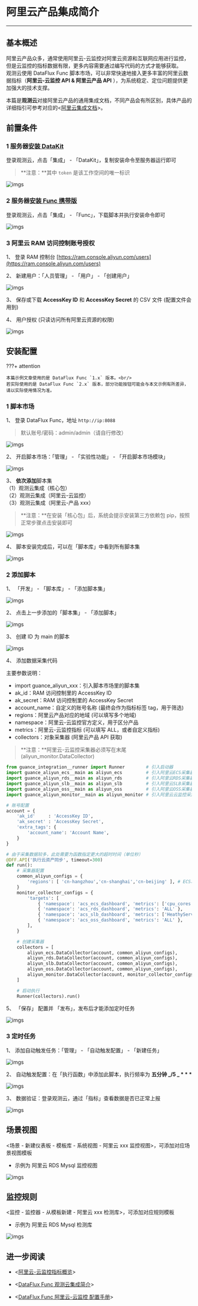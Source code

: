 # 阿里云产品集成简介

---

## 基本概述

阿里云产品众多，通常使用阿里云-云监控对阿里云资源和互联网应用进行监控，但是云监控的指标数据有限，更多内容需要通过编写代码的方式才能够获取。<br/>
观测云使用 DataFlux Func 脚本市场，可以非常快速地接入更多丰富的阿里云数据指标（**阿里云-云监控 API & 阿里云产品 API** ），为系统稳定、定位问题提供更加强大的技术支撑。

本篇是**观测云**对接阿里云产品的通用集成文档，不同产品会有所区别，具体产品的详细指引可参考对应的<[阿里云集成文档](./index.md)>。

## 前置条件

### 1 服务器[安装 DataKit](../../../datakit/datakit-install.md)

登录观测云，点击「集成」 - 「DataKit」，复制安装命令至服务器运行即可

> **注意：**其中 `token` 是该工作空间的唯一标识

![imgs](../../imgs/aliyun-prod-func-1.png)

### 2 服务器[安装 Func 携带版](https://func.guance.com/doc/maintenance-guide-installation/)

登录观测云，点击「集成」 - 「Func」，下载脚本并执行安装命令即可

![imgs](../../imgs/aliyun-prod-func-2.png)

### 3 阿里云 RAM 访问控制账号授权

1、 登录 RAM 控制台 [https://ram.console.aliyun.com/users](https://ram.console.aliyun.com/users)

2、 新建用户：「人员管理」 - 「用户」 - 「创建用户」

![imgs](../../imgs/aliyun-prod-func-3.png)

3、 保存或下载 **AccessKey ID** 和 **AccessKey Secret** 的 CSV 文件 (配置文件会用到)

4、 用户授权 (只读访问所有阿里云资源的权限)

![imgs](../../imgs/aliyun-prod-func-4.png)

## 安装配置

???+ attention

    本篇示例文章使用的是 DataFlux Func `1.x` 版本。<br/>
    若实际使用的是 DataFlux Func `2.x` 版本，部分功能按钮可能会与本文示例有所差异，请以实际使用情况为准。
### 1 脚本市场

1、 登录 DataFlux Func，地址 `http://ip:8088`

> 默认账号/密码：admin/admin（请自行修改）

![imgs](../../imgs/aliyun-prod-func-5.png)

2、 开启脚本市场：「管理」 - 「实验性功能」 - 「开启脚本市场模块」

![imgs](../../imgs/aliyun-prod-func-6.png)

3、 **依次添加**脚本集<br/>
（1）观测云集成（核心包）<br/>
（2）观测云集成（阿里云-云监控）<br/>
（3）观测云集成（阿里云-产品 xxx）

> **注意：**在安装「核心包」后，系统会提示安装第三方依赖包 pip，按照正常步骤点击安装即可

![imgs](../../imgs/aliyun-prod-func-7.png)

4、 脚本安装完成后，可以在「脚本库」中看到所有脚本集

![imgs](../../imgs/aliyun-prod-func-8.png)

### 2 添加脚本

1、 「开发」 - 「脚本库」 - 「添加脚本集」

![imgs](../../imgs/aliyun-prod-func-9.png)

2、 点击上一步添加的「脚本集」 - 「添加脚本」

![imgs](../../imgs/aliyun-prod-func-10.png)

3、 创建 ID 为 main 的脚本

![imgs](../../imgs/aliyun-prod-func-11.png)

4、 添加数据采集代码

主要参数说明：

- import guance_aliyun_xxx：引入脚本市场里的脚本集
- ak_id：RAM 访问控制里的 AccessKey ID
- ak_secret：RAM 访问控制里的 AccessKey Secret
- account_name：自定义的账号名称 (最终会作为指标标签 tag，用于筛选)
- regions：阿里云产品对应的地域 (可以填写多个地域)
- namespace：阿里云-云监控官方定义，用于区分产品
- metrics：阿里云-云监控指标 (可以填写 ALL，或者自定义指标)
- collectors：对象采集器 (阿里云产品 API 获取)

> **注意：**阿里云-云监控采集器必须写在末尾 (aliyun_monitor.DataCollector)

```python
from guance_integration__runner import Runner        # 引入启动器
import guance_aliyun_ecs__main as aliyun_ecs         # 引入阿里云ECS采集器
import guance_aliyun_rds__main as aliyun_rds         # 引入阿里云RDS采集器
import guance_aliyun_slb__main as aliyun_slb         # 引入阿里云SLB采集器
import guance_aliyun_oss__main as aliyun_oss         # 引入阿里云OSS采集器
import guance_aliyun_monitor__main as aliyun_monitor # 引入阿里云云监控采集器

# 账号配置
account = {
    'ak_id'     : 'AccessKey ID',
    'ak_secret' : 'AccessKey Secret',
    'extra_tags': {
        'account_name': 'Account Name',
    }
}

# 由于采集数据较多，此处需要为函数指定更大的超时时间（单位秒）
@DFF.API('执行云资产同步', timeout=300)
def run():
    # 采集器配置
    common_aliyun_configs = {
        'regions': [ 'cn-hangzhou','cn-shanghai','cn-beijing' ], # ECS、RDS、SLB、OSS的配置相同
    }
    monitor_collector_configs = {
        'targets': [
            { 'namespace': 'acs_ecs_dashboard', 'metrics': ['cpu_cores','cpu_idle','cpu_system','cpu_user','cpu_wait','disk_readbytes','disk_readiops','disk_writebytes','disk_writeiops','diskusage_avail','diskusage_free','diskusage_total','diskusage_used','diskusage_utilization','fs_inodeutilization','load_15m','load_1m','load_5m','memory_freespace','memory_freeutilization','memory_totalspace','memory_usedspace','memory_usedutilization','net_tcpconnection','networkin_packages','networkin_rate','networkout_packages','networkout_rate'] },
            { 'namespace': 'acs_rds_dashboard', 'metrics': 'ALL' },
            { 'namespace': 'acs_slb_dashboard', 'metrics': ['HeathyServerCount','UnhealthyServerCount','NewConnection','ActiveConnection','MaxConnection','Qps','StatusCodeOther','StatusCode2xx','StatusCode3xx','StatusCode4xx','StatusCode5xx','TrafficRXNew','TrafficTXNew','PacketTX','PacketRX','InstanceUpstreamCode5xx','InstanceUpstreamCode4xx','InstanceNewConnection','InstanceActiveConnection','InstanceMaxConnection','InstanceQps','InstanceStatusCodeOther','InstanceStatusCode2xx','InstanceStatusCode3xx','InstanceStatusCode4xx','InstanceStatusCode5xx','InstanceTrafficRX','InstanceTrafficTX','InstancePacketTX','InstancePacketRX'] },
            { 'namespace': 'acs_oss_dashboard', 'metrics': 'ALL' },
        ],
    }

    # 创建采集器
    collectors = [
        aliyun_ecs.DataCollector(account, common_aliyun_configs),
        aliyun_rds.DataCollector(account, common_aliyun_configs),
        aliyun_slb.DataCollector(account, common_aliyun_configs),
        aliyun_oss.DataCollector(account, common_aliyun_configs),
        aliyun_monitor.DataCollector(account, monitor_collector_configs),
    ]

    # 启动执行
    Runner(collectors).run()
```

5、 「保存」 配置并 「发布」，发布后才能添加定时任务

![imgs](../../imgs/aliyun-prod-func-12.png)

### 3 定时任务

1、 添加自动触发任务：「管理」 - 「自动触发配置」 - 「新建任务」

![imgs](../../imgs/aliyun-prod-func-13.png)

2、 自动触发配置：在「执行函数」中添加此脚本，执行频率为 **五分钟 _/5 _ \* \* \***

![imgs](../../imgs/aliyun-prod-func-14.png)

3、 数据验证：登录观测云，通过「指标」查看数据是否已正常上报

![imgs](../../imgs/aliyun-prod-func-15.png)

## 场景视图

<场景 - 新建仪表板 - 模板库 - 系统视图 - 阿里云 xxx 监控视图>，可添加对应场景视图模板

- 示例为 阿里云 RDS Mysql 监控视图

![imgs](../../imgs/aliyun-prod-func-16.png)

## 监控规则

<监控 - 监控器 - 从模板新建 - 阿里云 xxx 检测库>，可添加对应规则模板

- 示例为 阿里云 RDS Mysql 检测库

![imgs](../../imgs/aliyun-prod-func-17.png)

## 进一步阅读

- <[阿里云-云监控指标概览](https://help.aliyun.com/document_detail/163515.html)>

- <[DataFlux Func 观测云集成简介](https://func.guance.com/doc/script-market-guance-integration/)>

- <[DataFlux Func 阿里云-云监控 配置手册](https://func.guance.com/doc/script-market-guance-aliyun-monitor/)>
